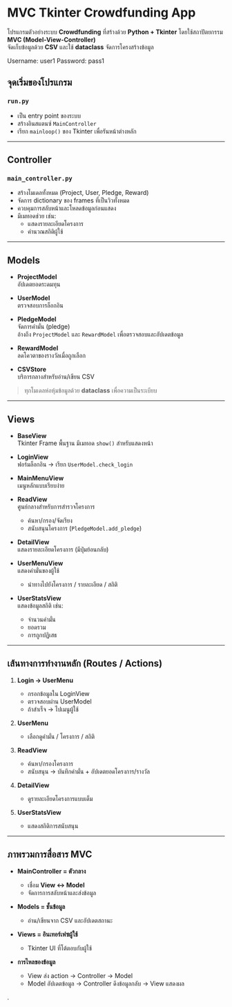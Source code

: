 # MVC Tkinter Crowdfunding App

โปรแกรมตัวอย่างระบบ **Crowdfunding** ที่สร้างด้วย **Python + Tkinter** โดยใช้สถาปัตยกรรม **MVC (Model-View-Controller)**  
จัดเก็บข้อมูลด้วย **CSV** และใช้ **dataclass** จัดการโครงสร้างข้อมูล




Username: user1
Password: pass1


## จุดเริ่มของโปรแกรม

### `run.py`
- เป็น entry point ของระบบ  
- สร้างอินสแตนซ์ `MainController`  
- เรียก `mainloop()` ของ Tkinter เพื่อรันหน้าต่างหลัก  

---

## Controller

### `main_controller.py`
- สร้างโมเดลทั้งหมด (Project, User, Pledge, Reward)  
- จัดการ dictionary ของ frames ที่เป็นวิวทั้งหมด  
- ควบคุมการสลับหน้าและโหลดข้อมูลก่อนแสดง  
- มีเมทอดช่วย เช่น:
  - แสดงรายละเอียดโครงการ  
  - คำนวณสถิติผู้ใช้  

---

## Models

- **ProjectModel**  
  อัปเดตยอดระดมทุน  

- **UserModel**  
  ตรวจสอบการล็อกอิน  

- **PledgeModel**  
  จัดการคำมั่น (pledge)  
  อ้างถึง `ProjectModel` และ `RewardModel` เพื่อตรวจสอบและอัปเดตข้อมูล  

- **RewardModel**  
  ลดโควตาของรางวัลเมื่อถูกเลือก  

- **CSVStore**  
  บริการกลางสำหรับอ่าน/เขียน CSV  

> ทุกโมเดลห่อหุ้มข้อมูลด้วย **dataclass** เพื่อความเป็นระเบียบ  

---

## Views

- **BaseView**  
  Tkinter Frame พื้นฐาน มีเมทอด `show()` สำหรับแสดงหน้า  

- **LoginView**  
  ฟอร์มล็อกอิน → เรียก `UserModel.check_login`  

- **MainMenuView**  
  เมนูหลักแบบเรียบง่าย  

- **ReadView**  
  ศูนย์กลางสำหรับการสำรวจโครงการ  
  - ค้นหา/กรอง/จัดเรียง  
  - สนับสนุนโครงการ (`PledgeModel.add_pledge`)  

- **DetailView**  
  แสดงรายละเอียดโครงการ (มีปุ่มย้อนกลับ)  

- **UserMenuView**  
  แสดงคำมั่นของผู้ใช้  
  - นำทางไปยังโครงการ / รายละเอียด / สถิติ  

- **UserStatsView**  
  แสดงข้อมูลสถิติ เช่น:
  - จำนวนคำมั่น  
  - ยอดรวม  
  - การถูกปฏิเสธ  

---

## เส้นทางการทำงานหลัก (Routes / Actions)

1. **Login → UserMenu**  
   - กรอกข้อมูลใน LoginView  
   - ตรวจสอบผ่าน UserModel  
   - ถ้าสำเร็จ → ไปเมนูผู้ใช้  

2. **UserMenu**  
   - เลือกดูคำมั่น / โครงการ / สถิติ  

3. **ReadView**  
   - ค้นหา/กรองโครงการ  
   - สนับสนุน → บันทึกคำมั่น + อัปเดตยอดโครงการ/รางวัล  

4. **DetailView**  
   - ดูรายละเอียดโครงการแบบเต็ม  

5. **UserStatsView**  
   - แสดงสถิติการสนับสนุน  

---

## ภาพรวมการสื่อสาร MVC

- **MainController = ตัวกลาง**  
  - เชื่อม **View ↔ Model**  
  - จัดการการสลับหน้าและส่งข้อมูล  

- **Models = ชั้นข้อมูล**  
  - อ่าน/เขียนจาก CSV และอัปเดตสถานะ  

- **Views = อินเทอร์เฟซผู้ใช้**  
  - Tkinter UI ที่โต้ตอบกับผู้ใช้  

- **การไหลของข้อมูล**  
  - View ส่ง action → Controller → Model  
  - Model อัปเดตข้อมูล → Controller ดึงข้อมูลกลับ → View แสดงผล  



.


